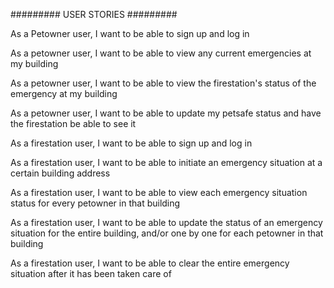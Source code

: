#########
USER STORIES
#########

As a Petowner user, I want to be able to sign up and log in

As a petowner user, I want to be able to view any current emergencies at my building

As a petowner user, I want to be able to view the firestation's status of the emergency at my building

As a petowner user, I want to be able to update my petsafe status and have the firestation be able to see it

As a firestation user, I want to be able to sign up and log in

As a firestation user, I want to be able to initiate an emergency situation at a certain building address

As a firestation user, I want to be able to view each emergency situation status for every petowner in that building

As a firestation user, I want to be able to update the status of an emergency situation for the entire building, and/or one by one for each petowner in that building

As a firestation user, I want to be able to clear the entire emergency situation after it has been taken care of
